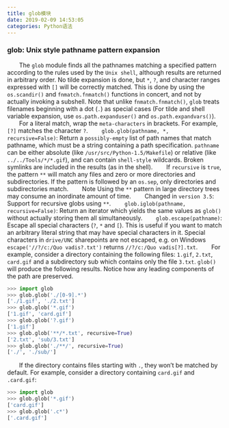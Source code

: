 ```yaml
---
title: glob模块
date: 2019-02-09 14:53:05
categories: Python语法
---
```

### glob: Unix style pathname pattern expansion

&emsp;&emsp;The `glob` module finds all the pathnames matching a specified pattern according to the rules used by the `Unix shell`, although results are returned in arbitrary order. No tilde expansion is done, but `*`, `?`, and character ranges expressed with `[]` will be correctly matched. This is done by using the `os.scandir()` and `fnmatch.fnmatch()` functions in concert, and not by actually invoking a subshell. Note that unlike `fnmatch.fnmatch()`, `glob` treats filenames beginning with a dot (`.`) as special cases (For tilde and shell variable expansion, use `os.path.expanduser()` and `os.path.expandvars()`).
&emsp;&emsp;For a literal match, wrap the `meta-characters` in brackets. For example, `[?]` matches the character `?`.
&emsp;&emsp;`glob.glob(pathname, *, recursive=False)`: Return a `possibly-empty` list of path names that match pathname, which must be a string containing a path specification. `pathname` can be either absolute (like `/usr/src/Python-1.5/Makefile`) or relative (like `../../Tools/*/*.gif`), and can contain `shell-style` wildcards. Broken symlinks are included in the results (as in the shell).
&emsp;&emsp;If `recursive` is `true`, the pattern `**` will match any files and zero or more directories and subdirectories. If the pattern is followed by an `os.sep`, only directories and subdirectories match.
&emsp;&emsp;Note Using the `**` pattern in large directory trees may consume an inordinate amount of time.
&emsp;&emsp;Changed in `version 3.5`: Support for recursive globs using `**`.
&emsp;&emsp;`glob.iglob(pathname, recursive=False)`: Return an iterator which yields the same values as `glob()` without actually storing them all simultaneously.
&emsp;&emsp;`glob.escape(pathname)`: Escape all special characters (`?`, `*` and `[`). This is useful if you want to match an arbitrary literal string that may have special characters in it. Special characters in `drive/UNC` sharepoints are not escaped, e.g. on Windows `escape('//?/c:/Quo vadis?.txt')` returns `//?/c:/Quo vadis[?].txt`.
&emsp;&emsp;For example, consider a directory containing the following files: `1.gif`, `2.txt`, `card.gif` and a subdirectory sub which contains only the file `3.txt`. `glob()` will produce the following results. Notice how any leading components of the path are preserved.

``` python
>>> import glob
>>> glob.glob('./[0-9].*')
['./1.gif', './2.txt']
>>> glob.glob('*.gif')
['1.gif', 'card.gif']
>>> glob.glob('?.gif')
['1.gif']
>>> glob.glob('**/*.txt', recursive=True)
['2.txt', 'sub/3.txt']
>>> glob.glob('./**/', recursive=True)
['./', './sub/']
```

&emsp;&emsp;If the directory contains files starting with `.`, they won’t be matched by default. For example, consider a directory containing `card.gif` and `.card.gif`:

``` python
>>> import glob
>>> glob.glob('*.gif')
['card.gif']
>>> glob.glob('.c*')
['.card.gif']
```